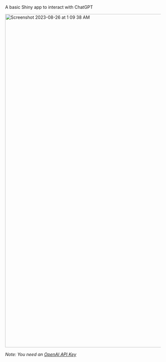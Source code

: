 A basic Shiny app to interact with ChatGPT

<img width="1080" alt="Screenshot 2023-08-26 at 1 09 38 AM" src="https://github.com/drabhikroy/shiny-apps/assets/9486864/8d3eef31-ca36-438a-b20c-7ef716f229ba">

*Note: You need an [OpenAI API Key](https://help.openai.com/en/articles/4936850-where-do-i-find-my-secret-api-key)*
